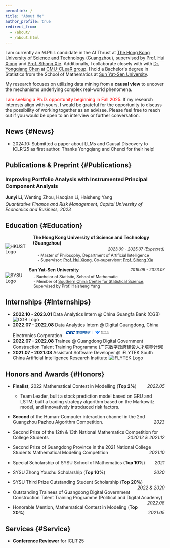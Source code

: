 ```yaml
---
permalink: /
title: "About Me"
author_profile: true
redirect_from: 
  - /about/
  - /about.html
---
```


I am currently an M.Phil. candidate in the AI Thrust at [The Hong Kong University of Science and Technology (Guangzhou)](https://hkust-gz.edu.cn/academics/four-hubs/information-hub/artificial-intelligence), supervised by [Prof. Hui Xiong](https://scholar.google.com/citations?user=cVDF1tkAAAAJ&hl=zh-CN&oi=ao) and [Prof. Sihong Xie](https://sihongxie.github.io/). Additionally, I collaborate closely with with [Dr. Yongqiang Chen](https://lfhase.win/) at [CMU-CLeaR group](https://www.cmu.edu/dietrich/causality/). I hold a Bachelor's degree in Statistics from the School of Mathematics at [Sun Yat-Sen University](https://math.sysu.edu.cn/).

My research focuses on utilizing data mining from a **causal view** to uncover the mechanisms underlying complex real-world phenomena.

<span style="color: red;">I am seeking a Ph.D. opportunity beginning in Fall 2025.</span>  If my research interests align with yours, I would be grateful for the opportunity to discuss the possibility of working together as an advisee. Please feel free to reach out if you would be open to an interview or further conversation.



## News {#News}

- 2024.10: Submitted a paper about LLMs and Causal Discovery to ICLR'25 as first author. Thanks Yongqiang and Chenxi for their help!



## Publications & Preprint {#Publications}

<!-- <div style="margin-bottom: 20px;">
    <h3>Can Large Language Models Help Experimental Design for Causal Discovery?</h3>
    <p style="margin: 5px 0;"><strong>Junyi Li</strong>, Yongqiang Chen, Chenxi Liu, Qianyi Cai, Tongliang Liu, Bo Han, Kun Zhang, Hui Xiong</p>
    <p style="margin: 5px 0; font-style: italic;">Submitted to The Thirteenth International Conference on Learning Representations, 2024 (under review)</p>
</div> -->

<div style="margin-bottom: 20px;">
    <h3>Improving Portfolio Analysis with Instrumented Principal Component Analysis</h3>
    <p style="margin: 5px 0;"><strong>Junyi Li</strong>, Wenting Zhou, Haoqian Li, Haisheng Yang</p>
    <p style="margin: 5px 0; font-style: italic;">Quantitative Finance and Risk Management, Capital University of Economics and Business, 2023</p>
</div>
<!-- 
<div style="margin-bottom: 20px;">
    <h3>Continual Test-time Training on Graphs via Adaptive Prompts Integration</h3>
    <p style="margin: 5px 0;">Qianyi Cai, Ziyue Qiao, Rui Cai, Huijie Liu, <strong>Junyi Li</strong>, Xiao Luo, Hui Xiong</p>
    <p style="margin: 5px 0; font-style: italic;">Submitted to The Web Conference 2025, 2024 (under review)</p>
</div>

<div style="margin-bottom: 20px;">
    <h3>SEE: See Everything Every Time - Broader Light Range Image Enhancement via Events</h3>
    <p style="margin: 5px 0;">Yunfan Lu, Xiaogang Xu, Hao Lu, Yanlin Qian, Bin Yang, <strong>Junyi Li</strong>, Qianyi Cai, Weiyu Guo, Hui Xiong</p>
    <p style="margin: 5px 0; font-style: italic;">Submitted to The Thirteenth International Conference on Learning Representations, 2024 (under review)</p>
</div> -->


## Education {#Education}

<!-- - 2023.09 - 2025.07 (Expected), **The Hong Kong University of Science and Technology (Guangzhou)**
  - Master of Philosophy, Department of Artificial Intelligence
  - Supervisor: [Prof. Hui Xiong](https://scholar.google.com/citations?user=cVDF1tkAAAAJ&hl=zh-CN&oi=ao) Co-supervisor: [Prof. Sihong Xie](https://sihongxie.github.io/)
- 2019.09 - 2023.07,  **Sun Yat-Sen University**
  - Bachelor of Statistic, School of Mathematic
  - Member of [Southern China Center for Statistical Science](https://math.sysu.edu.cn/scrcss/), Supervised by Prof. Haisheng Yang -->

<div style="display: flex; align-items: center; margin-bottom: 15px;">
    <img src="https://picx.zhimg.com/v2-3ff8ac2b6127621626ff72476a1e14cc_xl.jpg?source=32738c0c&needBackground=1" alt="HKUST Logo" style="width: 80px; margin-right: 15px;">
    <div style="flex-grow: 1;">
        <strong style="font-size: 1em;">The Hong Kong University of Science and Technology (Guangzhou)</strong>
        <div style="display: flex; justify-content: flex-end; margin-top: 3px; font-size: 0.9em;">
            <em>2023.09 - 2025.07 (Expected)</em>
        </div>
        <ul style="list-style: none; padding-left: 0; margin: 0; margin-top: 5px; font-size: 0.9em;">
            <li style="margin-left: 15px;">- Master of Philosophy, Department of Artificial Intelligence</li>
            <li style="margin-left: 15px;">- Supervisor: <a href="https://scholar.google.com/citations?user=cVDF1tkAAAAJ&hl=zh-CN&oi=ao">Prof. Hui Xiong</a>, Co-supervisor: <a href="https://sihongxie.github.io/">Prof. Sihong Xie</a></li>
        </ul>
    </div>
</div>

<div style="display: flex; align-items: center; margin-bottom: 15px;">
    <img src="https://encrypted-tbn0.gstatic.com/images?q=tbn:ANd9GcQP6bqV-COWvD23BWI1mgc0cV-rqXTN06i-Wg&s" alt="SYSU Logo" style="width: 80px; margin-right: 15px;">
    <div style="flex-grow: 1;">
        <div style="display: flex; justify-content: space-between; align-items: center; font-size: 1em;">
            <strong>Sun Yat-Sen University</strong>
            <span style="margin-left: 20px; white-space: nowrap; font-size: 0.9em;"><em>2019.09 - 2023.07</em></span>
        </div>
        <ul style="list-style: none; padding-left: 0; margin: 0; margin-top: 5px; font-size: 0.9em;">
            <li style="margin-left: 15px;">- Bachelor of Statistic, School of Mathematic</li>
            <li style="margin-left: 15px;">- Member of <a href="https://math.sysu.edu.cn/scrcss/">Southern China Center for Statistical Science</a>, Supervised by Prof. Haisheng Yang</li>
        </ul>
    </div>
</div>



## Internships  {#Internships} 
- **2022.10 - 2023.01** Data Analytics Intern @ China Guangfa Bank (CGB) <img src="https://gd-hbimg.huaban.com/a8bfc3306d6daa7dc6b375d6669dc2ed5d7470d37694-gNjykG_fw658" alt="CGB Logo" width="75">
- **2022.07 - 2022.08** Data Analytics Intern @ Digital Guangdong, China Electronics Corporation <img src="../images/digital.png" alt="Digital Guangdong Logo" width="150">
- **2022.07 - 2022.08** Trainee @ Guangdong Digital Government Construction Talent Training Programme (广东数字政府建设人才培养计划)
- **2021.07 - 2021.08** Assistant Software Developer @ iFLYTEK South China Artificial Intelligence Research Institute <img src="https://gd-hbimg.huaban.com/3d0f1a25fb260a9b2a00abe6660293e4e37ec8b728bc7-59wvt2_fw658" alt="iFLYTEK Logo" width="80">


##  Honors and Awards {#Honors}

- **Finalist**, 2022 Mathematical Contest in Modelling (**Top 2%**)  <span style="float: right;">*2022.05*</span>
  - Team Leader, built a stock prediction model based on GRU and LSTM; built a trading strategy algorithm based on the Markowitz model, and innovatively introduced risk factors.  
  

- **Second** of the Human-Computer interaction channel in the 2nd Guangzhou Pazhou Algorithm Competition.   <span style="float: right;">*2023*</span>

- Second Prize of the 12th & 13th National Mathematics Competition for College Students  <span style="float: right;">*2020.12 & 2021.12*</span>

- Second Prize of Guangdong Province in the 2021 National College Students Mathematical Modeling Competition   <span style="float: right;">*2021.10*</span>

- Special Scholarship of SYSU School of Mathematics (**Top 10%**)   <span style="float: right;">*2021*</span>

- SYSU Zhong Youchu Scholarship (**Top 10%**)   <span style="float: right;">*2020*</span>

- SYSU Third Prize Outstanding Student Scholarship (**Top 20%**)   <span style="float: right;">*2022 & 2020*</span>

- Outstanding Trainees of Guangdong Digital Government Construction Talent Training Programme (Political and Digital Academy) <span style="float: right;">*2022.08*</span>


- Honorable Mention, Mathematical Contest in Modeling  (**Top 20%**)   <span style="float: right;">*2021.05*</span>

## Services {#Service}
- **Conference Reviewer** for ICLR'25